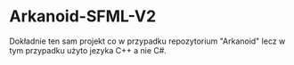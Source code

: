# Arkanoid-SFML-V2
Dokładnie ten sam projekt co w przypadku repozytorium "Arkanoid" lecz w tym przypadku użyto jezyka C++ a nie C#.
